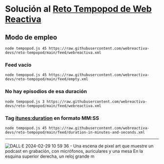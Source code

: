 # Solución al [Reto Tempopod de Web Reactiva](https://github.com/webreactiva-devs/reto-tempopod)

## Modo de empleo

```
node tempopod.js 45 https://raw.githubusercontent.com/webreactiva-devs/reto-tempopod/main/feed/webreactiva.xml
```

### Feed vacío

```
node tempopod.js 45 https://raw.githubusercontent.com/webreactiva-devs/reto-tempopod/main/feed/empty.xml 
```

### No hay episodios de esa duración

```
node tempopod.js 3 https://raw.githubusercontent.com/webreactiva-devs/reto-tempopod/main/feed/webreactiva.xml
```

### Tag <itunes:duration> en formato MM:SS

```
node tempopod.js 45 https://raw.githubusercontent.com/webreactiva-devs/reto-tempopod/main/feed/duration-in-minutes-and-seconds.xml
```

---

![DALL·E 2024-02-29 10 59 36 - Una escena de pixel art que muestre un podcast en grabación, con micrófonos, auriculares y una mesa  En la esquina superior derecha, un reloj grande m](https://github.com/webreactiva-devs/reto-tempopod/assets/1122071/74ada8c1-9793-4832-bc80-84815b5d5f55)